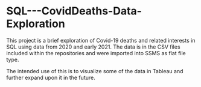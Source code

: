 # SQL---CovidDeaths-Data-Exploration

This project is a brief exploration of Covid-19 deaths and related interests in SQL using data from 2020 and early 2021. The data is in the CSV files included within the repositories and were imported into SSMS as flat file type.

The intended use of this is to visualize some of the data in Tableau and further expand upon it in the future.
